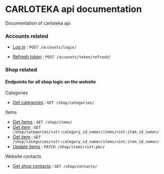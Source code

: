 # CARLOTEKA api documentation 

Documentation of carloteka api

### Accounts related

[//]: # ()
[//]: # (Auth)

[//]: # ()
[//]: # (* [Sign up]&#40;accounts/signup/post.md&#41; : `POST /accounts/signup/`)

* [Log in](accounts/login/post.md) : `POST /accounts/login/`

[//]: # (* [Sign up or Login via google]&#40;accounts/google/login/post.md&#41; : `POST /accounts/google/login/` &#40;no docs&#41;)

[//]: # (* [Sign up or Login via Facebook]&#40;accounts/facebook/login/post.md&#41; : `POST /accounts/facebook/login/` &#40;no docs&#41;)

* [Refresh token](accounts/token/refresh/post.md) : `POST /accounts/token/refresh/`

[//]: # (* [Get user]&#40;accounts/users/pk/get.md&#41; : `GET /accounts/users/<int:pk>`)

[//]: # (* [Update user]&#40;accounts/users/pk/patch.md&#41; : `PATCH /accounts/user/<int:pk>`)

[//]: # (* [Delete user]&#40;accounts/users/pk/delete.md&#41; : `DELETE /accounts/user/<int:pk>`)


[//]: # (* [Create user address]&#40;accounts/users/pk/adress/post.md&#41; : `POST /accounts/user/<int:pk>/adress`)

[//]: # (* [Get user address]&#40;accounts/users/pk/adress/get.md&#41; : `GET /accounts/user/<int:pk>/adress`)

[//]: # (* [Update user address]&#40;accounts/users/pk/adress/put.md&#41; : `PUT /accounts/user/<int:pk>/adress`)

[//]: # (* [delete user address]&#40;accounts/users/pk/adress/delete.md&#41; : `DELETE /accounts/user/<int:pk>/adress`)


### Shop related

#### Endpoints for all shop logic on the website

Categories

* [Get categories](shop/categories/get.md) : `GET /shop/categories/`

Items

* [Get items](shop/items/get.md) : `GET /shop/items/`
* [Get item](shop/items/pk/get.md) : `GET /shop/categories/<str:category_id_name>/items/<int:item_id_name>/`
* [Get item](shop/categories/id_name/items/id_name/get.md) : `GET /shop/categories/<str:category_id_name>/items/<int:item_id_name>/`
* [Update items](shop/items/pk/patch.md) : `PATCH /shop/items/<int:pk>/`

Website contacts

* [Get shop contacts](shop/contacts/get.md) : `GET /shop/contacts/`
 
[//]: # (Orders)

[//]: # ()
[//]: # (* [Get orders]&#40;shop/orders/get.md&#41; : `GET /shop/orders` &#40;dev&#41;)

[//]: # (* [Get order]&#40;shop/orders/pk/get.md&#41; : `GET /shop/orders/<int:pk>` &#40;dev&#41;)

[//]: # (* [Create order]&#40;shop/orders/post.md&#41; : `POST /shop/orders` &#40;dev&#41;)

[//]: # (* [Update order]&#40;shop/orders/pk/patch.md&#41; : `PATCH /shop/orders/<int:pk>` &#40;dev&#41;)

[//]: # ()
[//]: # (Reviews)

[//]: # ()
[//]: # (* [Get items' reviews]&#40;shop/items/pk/reviews/get.md&#41; : `GET /shop/itmes/<int:pk>/reviews` &#40;dev&#41;)

[//]: # (* [Create review]&#40;shop/reviews/post.md&#41; : `POST /shop/reviews` &#40;dev&#41;)


[//]: # (### Nova Posta )


[//]: # (### Payment Provider)
